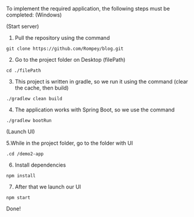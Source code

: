 To implement the required application, the following steps must be completed: (Windows)

(Start server)

1. Pull the repository using the command
```
git clone https://github.com/Rompey/blog.git
```
2. Go to the project folder on Desktop (filePath)
```
cd ./filePath
```
3. This project is written in gradle, so we run it using the command
(clear the cache, then build)
```
./gradlew clean build
```
4. The application works with Spring Boot, so we use the command
```
./gradlew bootRun
```

(Launch UI)

5.While in the project folder, go to the folder with UI
```
.cd /demo2-app
```
6. Install dependencies
```
npm install
```
7. After that we launch our UI
```
npm start
```
Done!
